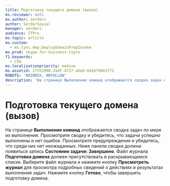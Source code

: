 ```yaml
---
title: Подготовка текущего домена (вызов)
ms.reviewer: null
ms.author: serdars
author: SerdarSoysal
manager: serdars
audience: ITPro
ms.topic: article
ms.custom:
  - ms.lync.dep.DeployDomainPrepInvoke
ms.prod: skype-for-business-itpro
f1.keywords:
  - CSH
ms.localizationpriority: medium
ms.assetid: 27553998-2adf-4727-a6e8-841679603ff2
ROBOTS: 'NOINDEX, NOFOLLOW'
description: 'На странице Выполнение команд отображается сводка задач по мере их выполнения. Просмотрите сводку и убедитесь, что задачи успешно выполнены и нет ошибок. Просмотрите предупреждения и убедитесь, что среди них нет неожиданных. Ниже панели сводки должна появиться запись Состояние задачи: Завершено. Файл журнала Подготовка домена должен присутствовать в раскрывающемся списке. Выберите файл журнала и нажмите кнопку Просмотреть журнал для просмотра подробных сведений о действиях и результатах выполнения задач. Нажмите кнопку Готово, чтобы завершить подготовку домена.'
---
```


# <a name="prepare-current-domain-invoke"></a>Подготовка текущего домена (вызов)
 
На странице **Выполнение команд** отображается сводка задач по мере их выполнения. Просмотрите сводку и убедитесь, что задачи успешно выполнены и нет ошибок. Просмотрите предупреждения и убедитесь, что среди них нет неожиданных. Ниже панели сводки должна появиться запись **Состояние задачи: Завершено**. Файл журнала **Подготовка домена** должен присутствовать в раскрывающемся списке. Выберите файл журнала и нажмите кнопку **Просмотреть журнал** для просмотра подробных сведений о действиях и результатах выполнения задач. Нажмите кнопку **Готово**, чтобы завершить подготовку домена.
  

